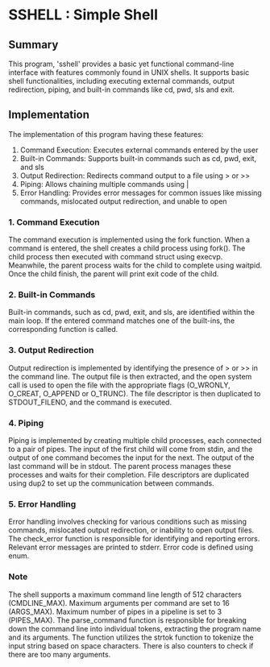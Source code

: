 # SSHELL : Simple Shell
## Summary
This program, 'sshell' provides a basic yet functional command-line interface
with features commonly found in UNIX shells. It supports basic shell
functionalities, including executing external commands, output redirection,
piping, and built-in commands like cd, pwd, sls and exit.

## Implementation
The implementation of this program having these features:
1. Command Execution: Executes external commands entered by the user
2. Built-in Commands: Supports built-in commands such as cd, pwd, exit, and sls
3. Output Redirection: Redirects command output to a file using > or >>
4. Piping: Allows chaining multiple commands using |
5. Error Handling: Provides error messages for common issues like missing
   commands, mislocated output redirection, and unable to open

### 1. Command Execution
The command execution is implemented using the fork function. When a command is
entered, the shell creates a child process using fork(). The child process then
executed with command struct using execvp. Meanwhile, the parent process waits
for the child to complete using waitpid. Once the child finish, the parent will
print exit code of the child.

### 2. Built-in Commands
Built-in commands, such as cd, pwd, exit, and sls, are identified within the
main loop. If the entered command matches one of the built-ins, the
corresponding function is called.

### 3. Output Redirection
Output redirection is implemented by identifying the presence of > or >> in the
command line. The output file is then extracted, and the open system call is
used to open the file with the appropriate flags (O_WRONLY, O_CREAT, O_APPEND or
O_TRUNC). The file descriptor is then duplicated to STDOUT_FILENO, and the
command is executed.

### 4. Piping
Piping is implemented by creating multiple child processes, each connected to a
pair of pipes. The input of the first child will come from stdin, and the output
of one command becomes the input for the next. The output of the last command
will be in stdout. The parent process manages these processes and waits for
their completion. File descriptors are duplicated using dup2 to set up the
communication between commands.

### 5. Error Handling
Error handling involves checking for various conditions such as missing
commands, mislocated output redirection, or inability to open output files. The
check_error function is responsible for identifying and reporting errors.
Relevant error messages are printed to stderr. Error code is defined using enum.

### Note
The shell supports a maximum command line length of 512 characters
(CMDLINE_MAX). Maximum arguments per command are set to 16 (ARGS_MAX). Maximum
number of pipes in a pipeline is set to 3 (PIPES_MAX). The parse_command
function is responsible for breaking down the command line into individual
tokens, extracting the program name and its arguments. The function utilizes the
strtok function to tokenize the input string based on space characters. There is
also counters to check if there are too many arguments.
